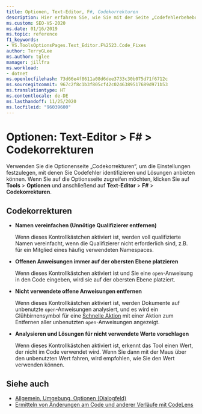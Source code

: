 ```yaml
---
title: Optionen, Text-Editor, F#, Codekorrekturen
description: Hier erfahren Sie, wie Sie mit der Seite „Codefehlerbehebungen“ im F#-Abschnitt die Einstellungen festlegen, mit denen Sie Codefehler identifizieren und Lösungen anbieten können.
ms.custom: SEO-VS-2020
ms.date: 01/16/2019
ms.topic: reference
f1_keywords:
- VS.ToolsOptionsPages.Text_Editor.F%2523.Code_Fixes
author: TerryGLee
ms.author: tglee
manager: jillfra
ms.workload:
- dotnet
ms.openlocfilehash: 73d66e4f8611a08d6dee3733c30b075d71f6712c
ms.sourcegitcommit: 967c2f8c1b3f805cf42c0246389517689d971b53
ms.translationtype: HT
ms.contentlocale: de-DE
ms.lasthandoff: 11/25/2020
ms.locfileid: "96039600"
---
```

# <a name="options-text-editor--f--code-fixes"></a>Optionen: Text-Editor > F# > Codekorrekturen

Verwenden Sie die Optionenseite „Codekorrekturen“, um die Einstellungen festzulegen, mit denen Sie Codefehler identifizieren und Lösungen anbieten können. Wenn Sie auf die Optionsseite zugreifen möchten, klicken Sie auf **Tools** > **Optionen** und anschließend auf **Text-Editor** > **F#**  > **Codekorrekturen**.

## <a name="code-fixes"></a>Codekorrekturen

- **Namen vereinfachen (Unnötige Qualifizierer entfernen)**

  Wenn dieses Kontrollkästchen aktiviert ist, werden voll qualifizierte Namen vereinfacht, wenn die Qualifizierer nicht erforderlich sind, z.B. für ein Mitglied eines häufig verwendeten Namespaces.

- **Offenen Anweisungen immer auf der obersten Ebene platzieren**

  Wenn dieses Kontrollkästchen aktiviert ist und Sie eine `open`-Anweisung in den Code eingeben, wird sie auf der obersten Ebene platziert.

- **Nicht verwendete offene Anweisungen entfernen**

  Wenn dieses Kontrollkästchen aktiviert ist, werden Dokumente auf unbenutzte `open`-Anweisungen analysiert, und es wird ein Glühbirnensymbol für eine [Schnelle Aktion](../quick-actions.md) mit einer Aktion zum Entfernen aller unbenutzten `open`-Anweisungen angezeigt.

- **Analysieren und Lösungen für nicht verwendete Werte vorschlagen**

  Wenn dieses Kontrollkästchen aktiviert ist, erkennt das Tool einen Wert, der nicht im Code verwendet wird. Wenn Sie dann mit der Maus über den unbenutzten Wert fahren, wird empfohlen, wie Sie den Wert verwenden können.

## <a name="see-also"></a>Siehe auch

- [Allgemein, Umgebung, Optionen (Dialogfeld)](../../ide/reference/general-environment-options-dialog-box.md)
- [Ermitteln von Änderungen am Code und anderer Verläufe mit CodeLens](../../ide/find-code-changes-and-other-history-with-codelens.md)

